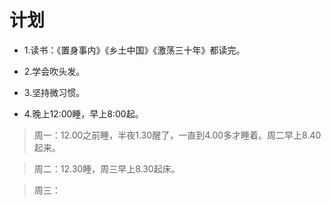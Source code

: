 # 计划

- 1.读书：《置身事内》《乡土中国》《激荡三十年》都读完。

- 2.学会吹头发。

- 3.坚持微习惯。

- 4.晚上12:00睡，早上8:00起。

>周一：12.00之前睡，半夜1.30醒了，一直到4.00多才睡着。周二早上8.40起来。

>周二：12.30睡，周三早上8.30起床。

>周三：
